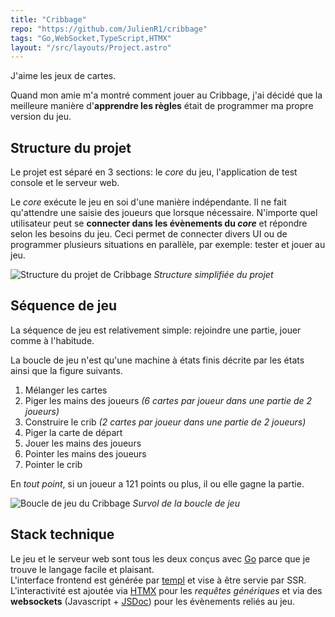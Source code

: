 ```yaml
---
title: "Cribbage"
repo: "https://github.com/JulienR1/cribbage"
tags: "Go,WebSocket,TypeScript,HTMX"
layout: "/src/layouts/Project.astro"
---
```


J'aime les jeux de cartes.

Quand mon amie m'a montré comment jouer au Cribbage, j'ai décidé que la meilleure manière d'**apprendre les règles** était de programmer ma propre version du jeu.

## Structure du projet

Le projet est séparé en 3 sections: le _core_ du jeu, l'application de test console et le serveur web.

Le _core_ exécute le jeu en soi d'une manière indépendante. Il ne fait qu'attendre une saisie des joueurs que lorsque nécessaire.
N'importe quel utilisateur peut se **connecter dans les évènements du _core_** et répondre selon les besoins du jeu.
Ceci permet de connecter divers UI ou de programmer plusieurs situations en parallèle, par exemple: tester et jouer au jeu.

![Structure du projet de Cribbage](/projects/cribbage/cribbage-structure-fr.jpg)
_Structure simplifiée du projet_

## Séquence de jeu

La séquence de jeu est relativement simple: rejoindre une partie, jouer comme à l'habitude.

La boucle de jeu n'est qu'une machine à états finis décrite par les états ainsi que la figure suivants.

1. Mélanger les cartes
1. Piger les mains des joueurs _(6 cartes par joueur dans une partie de 2 joueurs)_
1. Construire le crib _(2 cartes par joueur dans une partie de 2 joueurs)_
1. Piger la carte de départ
1. Jouer les mains des joueurs
1. Pointer les mains des joueurs
1. Pointer le crib

En _tout point_, si un joueur a 121 points ou plus, il ou elle gagne la partie.

![Boucle de jeu du Cribbage](/projects/cribbage/cribbage-game-loop-fr.jpg)
_Survol de la boucle de jeu_

## Stack technique

Le jeu et le serveur web sont tous les deux conçus avec [Go](https://go.dev/) parce que je trouve le langage facile et plaisant.<br/>
L'interface frontend est générée par [templ](https://templ.guide/) et vise à être servie par SSR.<br/>
L'interactivité est ajoutée via [HTMX](https://htmx.org/) pour les _requêtes génériques_ et via des **websockets** (Javascript + [JSDoc](https://jsdoc.app/)) pour les évènements reliés au jeu.

<style>
    img:first-of-type {
        border: none;
    }
</style>
